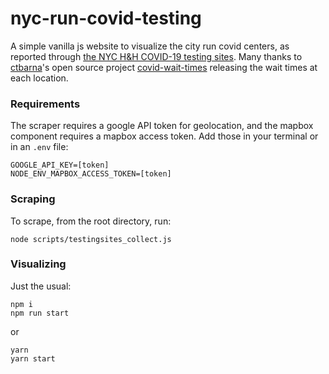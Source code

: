 # nyc-run-covid-testing

A simple vanilla js website to visualize the city run covid centers, as reported through [the NYC H&H COVID-19 testing sites](https://www.nychealthandhospitals.org/covid-19-testing-sites/).
Many thanks to [ctbarna](https://github.com/ctbarna)'s open source project [covid-wait-times](https://github.com/ctbarna/covid-wait-times) releasing the wait times at each location.

### Requirements

The scraper requires a google API token for geolocation, and the mapbox component requires a mapbox access token. Add those in your terminal or in an `.env` file:
```
GOOGLE_API_KEY=[token]
NODE_ENV_MAPBOX_ACCESS_TOKEN=[token]
```

### Scraping

To scrape, from the root directory, run:
```
node scripts/testingsites_collect.js
```

### Visualizing 

Just the usual:
```
npm i
npm run start
```

or
```
yarn
yarn start
```
